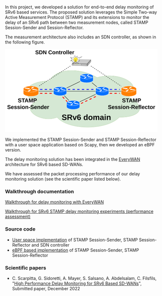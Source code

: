  
<!--- the previous line with a space is needed for github pages
      the title is not needed here, as it is taken from the project description in Github 
--->

In this project, we developed a solution for end-to-end delay monitoring of SRv6 based services.
The proposed solution leverages the Simple Two-way Active Measurement Protocol (STAMP) and its extensions to monitor the
delay of an SRv6 path between two measurement nodes, called STAMP Session-Sender and Session-Reflector.

The measurement architecture also includes an SDN controller, as shown in the following figure.

<!---
![stamp-reference-scenario-web-page.png](<./images/stamp-reference-scenario-web-page.png>)
--->

<img src="https://raw.githubusercontent.com/netgroup/srv6-delay-mon/master/docs/images/stamp-reference-scenario-web-page.png" width="600">

We implemented the STAMP Session-Sender and STAMP Session-Reflector with a user space application based on Scapy, then we developed an eBPF version.

The delay monitoring solution has been integrated in the [EveryWAN](https://github.com/everywan-io/everywan-docs) architecture for SRv6 based SD-WANs.

We have assessed the packet processing performance of our delay monitoring solution (see the scientific paper listed below).

### Walkthrough documentation

[Walkthrough for delay monitoring with EveryWAN](https://docs.google.com/document/d/1-yNLrOOyxbPK_pSDFfqv5Xzzf1Ligm2lGMQVLapeql4)

[Walkthrough for SRv6 STAMP delay monitoring experiments (performance assessment)](https://docs.google.com/document/d/1bG24Ja-Xr11BtYydMI2yrMxpP5aZ18DXBdf3LTek-b0)

### Source code

- [User space implementation](https://github.com/everywan-io/srv6pm-delay-measurement) of STAMP Session-Sender, STAMP Session-Reflector and SDN controller 
- [eBPF based implementation](https://github.com/netgroup/hikepkg-stamp) of STAMP Session-Sender, STAMP Session-Reflector 

### Scientific papers

- C. Scarpitta, G. Sidoretti, A. Mayer, S. Salsano, A. Abdelsalam, C. Filsfils, <br>
"[High Performance Delay Monitoring for SRv6 Based SD-WANs]()", <br>
Submitted paper, December 2022

<!--- example of figure
      always put the link to the img source (e.g. gslide):
      https://docs.google.com/presentation/d/1rV0ViQYk9lYUnJH16zvf5qBDUK4yTWAeHoryo6Fe0jo/edit#slide=id.g7f4100c2bd_6_0 
      export the slide as .png, and upload in docs/images with the same name
![example.png](<./images/example.png>)
     
--->
